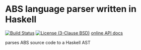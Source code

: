 # ABS language parser written in Haskell

[![Build Status](https://travis-ci.org/abstools/habs-parser.svg)](https://travis-ci.org/abstools/habs-parser) [![License (3-Clause BSD)](https://img.shields.io/badge/license-BSD--3-blue.svg?style=flat)](http://opensource.org/licenses/BSD-3-Clause)
 [online API docs](http://abstools.github.io/habs-parser)

parses ABS source code to a Haskell AST
